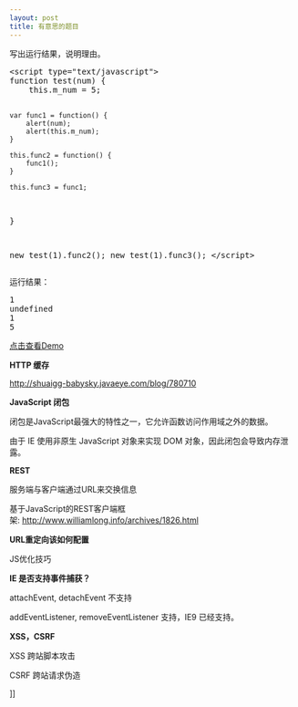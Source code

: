 ```yaml
---
layout: post
title: 有意思的题目
---
```

<p>写出运行结果，说明理由。</p>
<div class="cnblogs_Highlighter">
<pre class="brush:javascript;gutter:true;">&lt;script type="text/javascript"&gt;
function test(num) {
	this.m_num = 5;
	
	var func1 = function() {
		alert(num);
		alert(this.m_num);
	}
	
	this.func2 = function() {
		func1();
	}
	
	this.func3 = func1;
}

new test(1).func2();
new test(1).func3();
&lt;/script&gt;
</pre>
</div>
<p>运行结果：</p>
<div class="cnblogs_Highlighter">
<pre class="brush:javascript;gutter:true;">1
undefined
1
5
</pre>
</div>
<p><a href="http://leavingme.net/cnblogs/ie/index.html" target="_blank">点击查看Demo</a></p>
<p><strong>HTTP 缓存</strong></p>
<p><a href="http://www.williamlong.info/archives/1826.html" target="_blank">http://shuaigg-babysky.javaeye.com/blog/780710</a></p>
<p><strong>JavaScript 闭包</strong></p>
<p>闭包是JavaScript最强大的特性之一，它允许函数访问作用域之外的数据。</p>
<p>由于 IE 使用非原生 JavaScript 对象来实现 DOM 对象，因此闭包会导致内存泄露。</p>
<p><strong>REST</strong></p>
<p>服务端与客户端通过URL来交换信息</p>
<p>基于JavaScript的REST客户端框架:&nbsp;<a href="http://www.williamlong.info/archives/1826.html" target="_blank">http://www.williamlong.info/archives/1826.html</a></p>
<p><strong>URL重定向该如何配置</strong></p>
<p>JS优化技巧</p>
<p><strong>IE 是否支持事件捕获？</strong></p>
<p>attachEvent, detachEvent 不支持</p>
<p>addEventListener, removeEventListener 支持，IE9 已经支持。</p>
<p><strong>XSS，CSRF</strong></p>
<p>XSS 跨站脚本攻击</p>
<p>CSRF 跨站请求伪造</p>]]